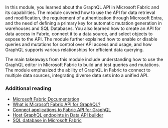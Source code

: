 In this module, you learned about the GraphQL API in Microsoft Fabric and its capabilities. The module covered how to use the API for data retrieval and modification, the requirement of authentication through Microsoft Entra, and the need of defining a primary key for automatic mutation generation in warehouses and SQL Databases. You also learned how to create an API for data access in Fabric, connect it to a data source, and select objects to expose to the API. The module further explained how to enable or disable queries and mutations for control over API access and usage, and how GraphQL supports various relationships for efficient data querying.

The main takeaways from this module include understanding how to use the GraphQL editor in Microsoft Fabric to build and test queries and mutations. The module emphasized the ability of GraphQL in Fabric to connect to multiple data sources, integrating diverse data sets into a unified API. 

### Additional reading

- [Microsoft Fabric Documentation](/azure/service-fabric?azure-portal=true)
- [What is Microsoft Fabric API for GraphQL?](/fabric/data-engineering/api-graphql-overview?azure-portal=true)
- [Connect applications to Fabric API for GraphQL](/fabric/data-engineering/connect-apps-api-graphql?azure-portal=true)
- [Host GraphQL endpoints in Data API builder](/azure/data-api-builder/graphql?azure-portal=true)
- [SQL database in Microsoft Fabric](/fabric/database/sql/overview?azure-portal=true)
